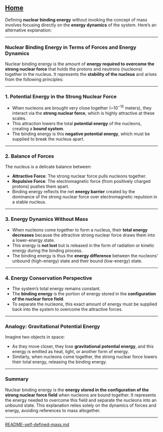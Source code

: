 [Home](https://t2m.io/VwvDcuw)
---

Defining **nuclear binding energy** without invoking the concept of mass involves focusing directly on the **energy dynamics** of the system. Here’s an alternative explanation:

---

### **Nuclear Binding Energy in Terms of Forces and Energy Dynamics**
Nuclear binding energy is the amount of **energy required to overcome the strong nuclear force** that holds the protons and neutrons (nucleons) together in the nucleus. It represents the **stability of the nucleus** and arises from the following principles:

---

### **1. Potential Energy in the Strong Nuclear Force**
- When nucleons are brought very close together (~$10^{-15}$ meters), they interact via the **strong nuclear force**, which is highly attractive at these scales.
- This attraction lowers the total **potential energy** of the nucleons, creating a **bound system**.
- The binding energy is this **negative potential energy**, which must be supplied to break the nucleus apart.

---

### **2. Balance of Forces**
The nucleus is a delicate balance between:
- **Attractive Force**: The strong nuclear force pulls nucleons together.
- **Repulsive Force**: The electromagnetic force (from positively charged protons) pushes them apart.
- Binding energy reflects the net **energy barrier** created by the dominance of the strong nuclear force over electromagnetic repulsion in a stable nucleus.

---

### **3. Energy Dynamics Without Mass**
- When nucleons come together to form a nucleus, their **total energy decreases** because the attractive strong nuclear force draws them into a lower-energy state.
- This energy is **not lost** but is released in the form of radiation or kinetic energy during the binding process.
- The binding energy is thus the **energy difference** between the nucleons’ unbound (high-energy) state and their bound (low-energy) state.

---

### **4. Energy Conservation Perspective**
- The system’s total energy remains constant.
- The **binding energy** is the portion of energy stored in the **configuration of the nuclear force field**.
- To separate the nucleons, this exact amount of energy must be supplied back into the system to overcome the attractive forces.

---

### **Analogy: Gravitational Potential Energy**
Imagine two objects in space:
- As they move closer, they lose **gravitational potential energy**, and this energy is emitted as heat, light, or another form of energy.
- Similarly, when nucleons come together, the strong nuclear force lowers their total energy, releasing the binding energy.

---

### **Summary**
Nuclear binding energy is the **energy stored in the configuration of the strong nuclear force field** when nucleons are bound together. It represents the energy needed to overcome this field and separate the nucleons into an unbound state. This explanation relies solely on the dynamics of forces and energy, avoiding references to mass altogether.


---

[README-self-defined-mass.md](https://t2m.io/StkkuGW)
